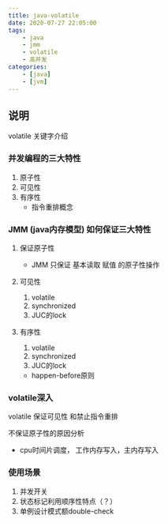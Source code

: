 ```yaml
---
title: java-volatile
date: 2020-07-27 22:05:00
tags:
    - java
    - jmm
    - volatile
    - 高并发
categories:
    - [java]
    - [jvm]
---
```


## 说明

volatile 关键字介绍

 <!-- more -->


### 并发编程的三大特性

1. 原子性
2. 可见性
3. 有序性
    - 指令重排概念

### JMM (java内存模型) 如何保证三大特性

1. 保证原子性
    - JMM 只保证 基本读取 赋值 的原子性操作

2. 可见性
    1. volatile
    2. synchronized
    3. JUC的lock
3. 有序性
    1. volatile
    2. synchronized
    3. JUC的lock

    - happen-before原则


### volatile深入

volatile 保证可见性 和禁止指令重排

不保证原子性的原因分析
- cpu时间片调度， 工作内存写入，主内存写入

### 使用场景

1. 并发开关
2. 状态标记利用顺序性特点（？）
3. 单例设计模式额double-check



